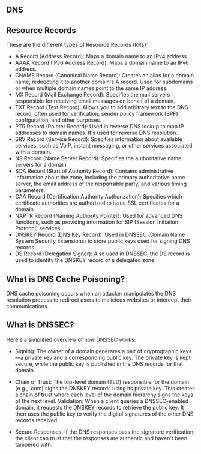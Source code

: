 ## DNS


## Resource Records
These are the different types of Resource Records (RRs):

- A Record (Address Record):
Maps a domain name to an IPv4 address.
- AAAA Record (IPv6 Address Record):
Maps a domain name to an IPv6 address.
- CNAME Record (Canonical Name Record):
Creates an alias for a domain name, redirecting it to another domain's A record. Used for subdomains or when multiple domain names point to the same IP address.
- MX Record (Mail Exchange Record):
Specifies the mail servers responsible for receiving email messages on behalf of a domain.
- TXT Record (Text Record):
Allows you to add arbitrary text to the DNS record, often used for verification, sender policy framework (SPF) configuration, and other purposes.
- PTR Record (Pointer Record):
Used in reverse DNS lookup to map IP addresses to domain names. It's used for reverse DNS resolution.
- SRV Record (Service Record):
Specifies information about available services, such as VoIP, instant messaging, or other services associated with a domain.
- NS Record (Name Server Record):
Specifies the authoritative name servers for a domain.
- SOA Record (Start of Authority Record):
Contains administrative information about the zone, including the primary authoritative name server, the email address of the responsible party, and various timing parameters.
- CAA Record (Certification Authority Authorization):
Specifies which certificate authorities are authorized to issue SSL certificates for a domain.
- NAPTR Record (Naming Authority Pointer):
Used for advanced DNS functions, such as providing information for SIP (Session Initiation Protocol) services.
- DNSKEY Record (DNS Key Record):
Used in DNSSEC (Domain Name System Security Extensions) to store public keys used for signing DNS records.
- DS Record (Delegation Signer):
Also used in DNSSEC, the DS record is used to identify the DNSKEY record of a delegated zone.


## What is DNS Cache Poisoning?
DNS cache poisoning occurs when an attacker manipulates the DNS resolution process to redirect users to malicious websites or intercept their communications.

## What is DNSSEC?
Here's a simplified overview of how DNSSEC works:
- Signing: The owner of a domain generates a pair of cryptographic keys—a private key and a corresponding public key. The private key is kept secure, while the public key is published in the DNS records for that domain.

- Chain of Trust: The top-level domain (TLD) responsible for the domain (e.g., .com) signs the DNSKEY records using its private key. This creates a chain of trust where each level of the domain hierarchy signs the keys of the next level.
Validation: When a client queries a DNSSEC-enabled domain, it requests the DNSKEY records to retrieve the public key. It then uses the public key to verify the digital signatures of the other DNS records received.


- Secure Responses: If the DNS responses pass the signature verification, the client can trust that the responses are authentic and haven't been tampered with.
